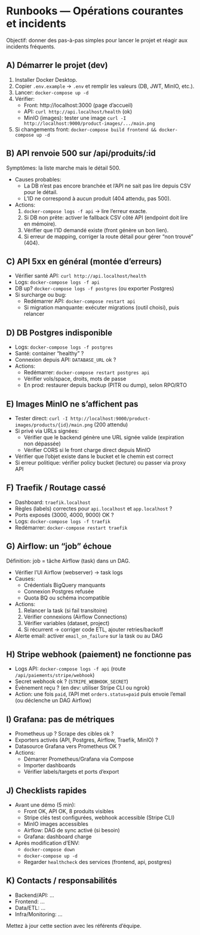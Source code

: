 # Runbooks — Opérations courantes et incidents

Objectif: donner des pas-à-pas simples pour lancer le projet et réagir aux incidents fréquents.

## A) Démarrer le projet (dev)

1. Installer Docker Desktop.
2. Copier `.env.example` → `.env` et remplir les valeurs (DB, JWT, MinIO, etc.).
3. Lancer: `docker-compose up -d`
4. Vérifier:
   - Front: http://localhost:3000 (page d’accueil)
   - API: `curl http://api.localhost/health` (ok)
   - MinIO (images): tester une image `curl -I http://localhost:9000/product-images/.../main.png`
5. Si changements front: `docker-compose build frontend && docker-compose up -d`

## B) API renvoie 500 sur /api/produits/:id

Symptômes: la liste marche mais le détail 500.
- Causes probables:
  - La DB n’est pas encore branchée et l’API ne sait pas lire depuis CSV pour le détail.
  - L’ID ne correspond à aucun produit (404 attendu, pas 500).
- Actions:
  1. `docker-compose logs -f api` → lire l’erreur exacte.
  2. Si DB non prête: activer le fallback CSV côté API (endpoint doit lire en mémoire).
  3. Vérifier que l’ID demandé existe (front génère un bon lien).
  4. Si erreur de mapping, corriger la route détail pour gérer “non trouvé” (404).

## C) API 5xx en général (montée d’erreurs)

- Vérifier santé API: `curl http://api.localhost/health`
- Logs: `docker-compose logs -f api`
- DB up? `docker-compose logs -f postgres` (ou exporter Postgres)
- Si surcharge ou bug:
  - Redémarrer API: `docker-compose restart api`
  - Si migration manquante: exécuter migrations (outil choisi), puis relancer

## D) DB Postgres indisponible

- Logs: `docker-compose logs -f postgres`
- Santé: container “healthy” ?
- Connexion depuis API: `DATABASE_URL` ok ?
- Actions:
  - Redémarrer: `docker-compose restart postgres api`
  - Vérifier vols/space, droits, mots de passe
  - En prod: restaurer depuis backup (PITR ou dump), selon RPO/RTO

## E) Images MinIO ne s’affichent pas

- Tester direct: `curl -I http://localhost:9000/product-images/products/{id}/main.png` (200 attendu)
- Si privé via URLs signées:
  - Vérifier que le backend génère une URL signée valide (expiration non dépassée)
  - Vérifier CORS si le front charge direct depuis MinIO
- Vérifier que l’objet existe dans le bucket et le chemin est correct
- Si erreur politique: vérifier policy bucket (lecture) ou passer via proxy API

## F) Traefik / Routage cassé

- Dashboard: `traefik.localhost`
- Règles (labels) correctes pour `api.localhost` et `app.localhost` ?
- Ports exposés (3000, 4000, 9000) OK ?
- Logs: `docker-compose logs -f traefik`
- Redémarrer: `docker-compose restart traefik`

## G) Airflow: un “job” échoue

Définition: job = tâche Airflow (task) dans un DAG.
- Vérifier l’UI Airflow (webserver) → task logs
- Causes:
  - Crédentials BigQuery manquants
  - Connexion Postgres refusée
  - Quota BQ ou schéma incompatible
- Actions:
  1. Relancer la task (si fail transitoire)
  2. Vérifier connexions (Airflow Connections)
  3. Vérifier variables (dataset, project)
  4. Si récurrent → corriger code ETL, ajouter retries/backoff
- Alerte email: activer `email_on_failure` sur la task ou au DAG

## H) Stripe webhook (paiement) ne fonctionne pas

- Logs API: `docker-compose logs -f api` (route `/api/paiements/stripe/webhook`)
- Secret webhook ok ? (`STRIPE_WEBHOOK_SECRET`)
- Évènement reçu ? (en dev: utiliser Stripe CLI ou ngrok)
- Action: une fois `paid`, l’API met `orders.status=paid` puis envoie l’email (ou déclenche un DAG Airflow)

## I) Grafana: pas de métriques

- Prometheus up ? Scrape des cibles ok ?
- Exporters activés (API, Postgres, Airflow, Traefik, MinIO) ?
- Datasource Grafana vers Prometheus OK ?
- Actions:
  - Démarrer Prometheus/Grafana via Compose
  - Importer dashboards
  - Vérifier labels/targets et ports d’export

## J) Checklists rapides

- Avant une démo (5 min):
  - Front OK, API OK, 8 produits visibles
  - Stripe clés test configurées, webhook accessible (Stripe CLI)
  - MinIO images accessibles
  - Airflow: DAG de sync activé (si besoin)
  - Grafana: dashboard charge
- Après modification d’ENV:
  - `docker-compose down`
  - `docker-compose up -d`
  - Regarder `healthcheck` des services (frontend, api, postgres)

## K) Contacts / responsabilités

- Backend/API: …
- Frontend: …
- Data/ETL: …
- Infra/Monitoring: …

Mettez à jour cette section avec les référents d’équipe.
